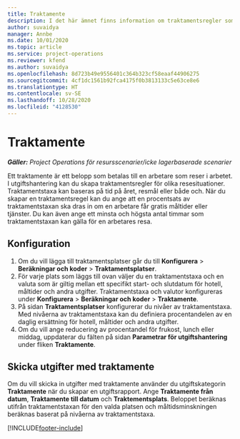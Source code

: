 ```yaml
---
title: Traktamente
description: I det här ämnet finns information om traktamentsregler som används i utgiftshantering.
author: suvaidya
manager: Annbe
ms.date: 10/01/2020
ms.topic: article
ms.service: project-operations
ms.reviewer: kfend
ms.author: suvaidya
ms.openlocfilehash: 8d723b49e9556401c364b323cf58eaaf44906275
ms.sourcegitcommit: 4cf1dc1561b92fca4175f0b3813133c5e63ce8e6
ms.translationtype: HT
ms.contentlocale: sv-SE
ms.lasthandoff: 10/28/2020
ms.locfileid: "4128530"
---
```

# <a name="per-diems"></a>Traktamente

_**Gäller:** Project Operations för resursscenarier/icke lagerbaserade scenarier_


Ett traktamente är ett belopp som betalas till en arbetare som reser i arbetet. I utgiftshantering kan du skapa traktamentsregler för olika resesituationer. Traktamentstaxa kan baseras på tid på året, resmål eller både och. När du skapar en traktamentsregel kan du ange att en procentsats av traktamentstaxan ska dras in om en arbetare får gratis måltider eller tjänster. Du kan även ange ett minsta och högsta antal timmar som traktamentstaxan kan gälla för en arbetares resa.

## <a name="configuration"></a>Konfiguration 

1. Om du vill lägga till traktamentsplatser går du till **Konfigurera** > **Beräkningar och koder** > **Traktamentsplatser**.
2. För varje plats som läggs till ovan väljer du en traktamentstaxa och en valuta som är giltig mellan ett specifikt start- och slutdatum för hotell, måltider och andra utgifter. Traktamentstaxa och valutor konfigureras under **Konfigurera** > **Beräkningar och koder** > **Traktamente**.
3. På sidan **Traktamentsplatser** konfigurerar du nivåer av traktamentstaxa. Med nivåerna av traktamentstaxa kan du definiera procentandelen av en daglig ersättning för hotell, måltider och andra utgifter. 
4. Om du vill ange reducering av procentandel för frukost, lunch eller middag, uppdaterar du fälten på sidan **Parametrar för utgiftshantering** under fliken **Traktamente**. 
    
## <a name="submit-expenses-using-per-diem"></a>Skicka utgifter med traktamente
Om du vill skicka in utgifter med traktamente använder du utgiftskategorin **Traktamente** när du skapar en utgiftsrapport. Ange **Traktamente från datum**, **Traktamente till datum** och **Traktementsplats**. Beloppet beräknas utifrån traktamentstaxan för den valda platsen och måltidsminskningen beräknas baserat på nivåerna av traktamentstaxa.


[!INCLUDE[footer-include](../includes/footer-banner.md)]